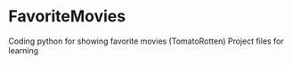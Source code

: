 # FavoriteMovies
Coding python for showing favorite movies (TomatoRotten)
Project files for learning 
